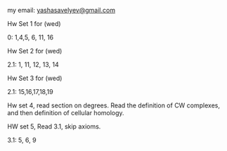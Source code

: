 my email: yashasavelyev@gmail.com

Hw Set 1 for (wed)

0: 1,4,5, 6, 11, 16

Hw Set 2 for (wed)

2.1: 1, 11, 12, 13, 14

Hw Set 3 for (wed)

2.1: 15,16,17,18,19

Hw set 4, read section on degrees. Read the definition of CW complexes, and then definition of cellular homology.  

HW set 5, Read 3.1, skip axioms.

3.1: 5, 6, 9


<!-- Hw set 2 for (thurs) -->
<!--  -->
<!-- Read ch 2 up to section on exact sequences and excision. -->
<!--  -->
<!-- 2.1: 1,4,5,7,11,12 -->
<!--  -->
<!-- Set 3 -->
<!--  -->
<!-- Read the section on exact sequences and excision. -->
<!--  -->
<!-- 15,16,17,18,19 -->
<!--  -->
<!-- set 4 -->
<!--  -->
<!-- read 2.2 up to cellular homology -->
<!--  -->
<!-- 2.2 1, 2, 3, 4, 5, 6 -->
<!--  -->
<!-- set 5 -->
<!--  -->
<!-- finish reading 2.2 -->
<!--  -->
<!-- 9, 10, 27, 28, 29, 31 -->
<!--  -->
<!-- set 6  -->
<!--  -->
<!-- read additional topics A,B,C: -->
<!--  -->
<!-- 1,2,3,7 from (A,B) -->
<!--  -->
<!-- 1,2 from C -->
<!--  -->
<!--  -->
